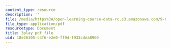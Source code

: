 ```yaml
---
content_type: resource
description: ''
file: /media/https%3A/open-learning-course-data-rc.s3.amazonaws.com/9-00sc-introduction-to-psychology-fall-2011/18e26305c4f6e2e0ff94f933cdea8960_Qw4SkvZ03cc.pdf
file_type: application/pdf
resourcetype: Document
title: 3play pdf file
uid: 18e26305-c4f6-e2e0-ff94-f933cdea8960
---
```

